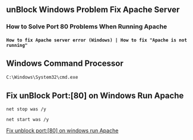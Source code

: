## unBlock Windows Problem Fix Apache Server
### How to Solve Port 80 Problems When Running Apache 
#### ``How to fix Apache server error (Windows) | How to fix "Apache is not running" ``

<!-- ###### Fix unblock port:[80] on windows run Apache -->

## Windows Command Processor

```cmd
C:\Windows\System32\cmd.exe
```


## Fix unBlock Port:[80] on Windows Run Apache

``net stop was /y``

``net start was /y``

[Fix unblock port:[80] on windows run Apache](https://www.sitepoint.com/unblock-port-80-on-windows-run-apache/)
